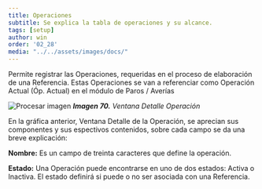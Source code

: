 ```yaml
---
title: Operaciones
subtitle: Se explica la tabla de operaciones y su alcance.
tags: [setup]
author: win
order: '02_28'
media: "../../assets/images/docs/"
---
```


Permite registrar las Operaciones, requeridas en el proceso de elaboración de una Referencia. Estas Operaciones se van a referenciar como Operación Actual (Óp. Actual) en el módulo de Paros / Averías

![Procesar imagen](../../assets/images/cap02/chp02_img70.png)
_**Imagen 70.** Ventana Detalle Operación_

En la gráfica anterior, Ventana Detalle de la Operación, se aprecian sus componentes y sus espectivos contenidos, sobre cada campo se da una breve explicación:

**Nombre:** Es un campo de treinta caracteres que define la operación.

**Estado:** Una Operación puede encontrarse en uno de dos estados: Activa o Inactiva. El estado definirá si puede o no ser asociada con una Referencia.